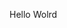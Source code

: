 Hello Wolrd







































































































































































































































































































































































































































































































































































































































































































































































































































































































































































































































































































































































































































































































































































































































































